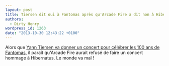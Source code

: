 ```yaml
---
layout: post
title: Tiersen dit oui à Fantomas après qu'Arcade Fire a dit non à Hibernatus
authors:
  - Dirty Henry
wordpress_id: 1263
date: "2013-10-30 12:43:22 +0100"
---
```


Alors que
[Yann Tiersen va donner un concert pour célébrer les 100 ans de Fantomas](http://www.infoconcert.com/news/yann-tiersen-redonne-vie-a-fantomas-au-theatre-du-chatelet-8900.html] "un héros dont [on aime beaucoup les films de Hunebelle->784"),
il paraît qu'Arcade Fire aurait refusé de faire un concert hommage à Hibernatus.
Le monde va mal !

